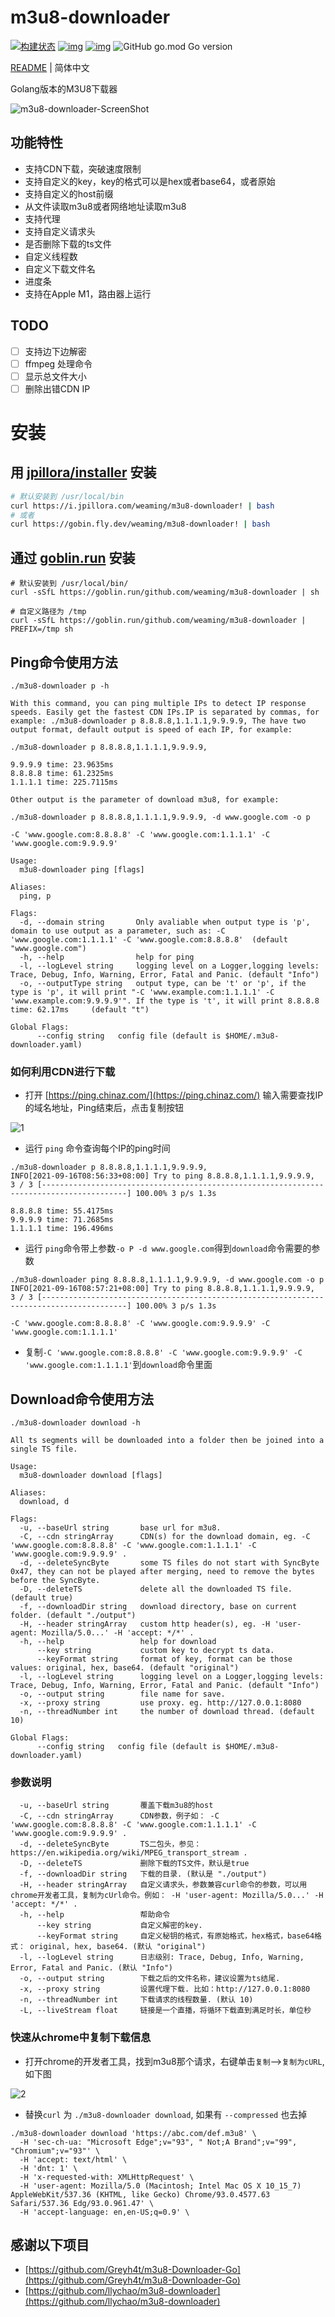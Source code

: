 # m3u8-downloader

[![构建状态](https://github.com/weaming/m3u8-downloader/actions/workflows/build-and-test.yml/badge.svg)](https://github.com/weaming/m3u8-downloader/actions/workflows/build-and-test.yml)
[![img](https://img.shields.io/github/license/weaming/m3u8-downloader?label=%E8%AE%B8%E5%8F%AF%E8%AF%81)](https://github.com/weaming/m3u8-downloader)
[![img](https://img.shields.io/github/release/weaming/m3u8-downloader?label=%E6%9C%80%E6%96%B0%E7%89%88%E6%9C%AC)](https://github.com/weaming/m3u8-downloader/releases)
![GitHub go.mod Go version](https://img.shields.io/github/go-mod/go-version/weaming/m3u8-downloader)

[README](README.md) | 简体中文

Golang版本的M3U8下载器

![m3u8-downloader-ScreenShot](https://user-images.githubusercontent.com/802316/133533481-483aa464-2fbe-4a25-9539-4a6345481dcd.png)

## 功能特性

- 支持CDN下载，突破速度限制
- 支持自定义的key，key的格式可以是hex或者base64，或者原始
- 支持自定义的host前缀
- 从文件读取m3u8或者网络地址读取m3u8
- 支持代理
- 支持自定义请求头
- 是否删除下载的ts文件
- 自定义线程数
- 自定义下载文件名
- 进度条
- 支持在Apple M1，路由器上运行

## TODO

- [ ] 支持边下边解密
- [ ] ffmpeg 处理命令
- [ ] 显示总文件大小
- [ ] 删除出错CDN IP

# 安装

## 用 [jpillora/installer](https://github.com/jpillora/installer) 安装

```sh
# 默认安装到 /usr/local/bin
curl https://i.jpillora.com/weaming/m3u8-downloader! | bash
# 或者
curl https://gobin.fly.dev/weaming/m3u8-downloader! | bash
```

## 通过 [goblin.run](https://goblin.run) 安装

```shell
# 默认安装到 /usr/local/bin/
curl -sSfL https://goblin.run/github.com/weaming/m3u8-downloader | sh

# 自定义路径为 /tmp
curl -sSfL https://goblin.run/github.com/weaming/m3u8-downloader | PREFIX=/tmp sh
```


## Ping命令使用方法

``` shell
./m3u8-downloader p -h

With this command, you can ping multiple IPs to detect IP response speeds. Easily get the fastest CDN IPs.IP is separated by commas, for example: ./m3u8-downloader p 8.8.8.8,1.1.1.1,9.9.9.9, The have two output format, default output is speed of each IP, for example:

./m3u8-downloader p 8.8.8.8,1.1.1.1,9.9.9.9,

9.9.9.9 time: 23.9635ms
8.8.8.8 time: 61.2325ms
1.1.1.1 time: 225.7115ms

Other output is the parameter of download m3u8, for example:

./m3u8-downloader p 8.8.8.8,1.1.1.1,9.9.9.9, -d www.google.com -o p

-C 'www.google.com:8.8.8.8' -C 'www.google.com:1.1.1.1' -C 'www.google.com:9.9.9.9'

Usage:
  m3u8-downloader ping [flags]

Aliases:
  ping, p

Flags:
  -d, --domain string       Only avaliable when output type is 'p', domain to use output as a parameter, such as: -C 'www.google.com:1.1.1.1' -C 'www.google.com:8.8.8.8'  (default "www.google.com")
  -h, --help                help for ping
  -l, --logLevel string     logging level on a Logger,logging levels: Trace, Debug, Info, Warning, Error, Fatal and Panic. (default "Info")
  -o, --outputType string   output type, can be 't' or 'p', if the type is 'p', it will print "-C 'www.example.com:1.1.1.1' -C 'www.example.com:9.9.9.9'". If the type is 't', it will print 8.8.8.8 time: 62.17ms     (default "t")

Global Flags:
      --config string   config file (default is $HOME/.m3u8-downloader.yaml)
```

### 如何利用CDN进行下载

- 打开 [https://ping.chinaz.com/](https://ping.chinaz.com/) 输入需要查找IP的域名地址，Ping结束后，点击复制按钮

![1](https://user-images.githubusercontent.com/802316/133531905-ac398cc4-77da-44e3-a309-351feebd0628.png)

- 运行 `ping` 命令查询每个IP的ping时间

``` shell
./m3u8-downloader p 8.8.8.8,1.1.1.1,9.9.9.9,
INFO[2021-09-16T08:56:33+08:00] Try to ping 8.8.8.8,1.1.1.1,9.9.9.9,         
3 / 3 [-----------------------------------------------------------------------------------------] 100.00% 3 p/s 1.3s

8.8.8.8 time: 55.4175ms
9.9.9.9 time: 71.2685ms
1.1.1.1 time: 196.496ms

```

- 运行 `ping`命令带上参数`-o P -d www.google.com`得到`download`命令需要的参数

``` shell
./m3u8-downloader ping 8.8.8.8,1.1.1.1,9.9.9.9, -d www.google.com -o p 
INFO[2021-09-16T08:57:21+08:00] Try to ping 8.8.8.8,1.1.1.1,9.9.9.9,         
3 / 3 [-----------------------------------------------------------------------------------------] 100.00% 3 p/s 1.3s

-C 'www.google.com:8.8.8.8' -C 'www.google.com:9.9.9.9' -C 'www.google.com:1.1.1.1' 

```

- 复制`-C 'www.google.com:8.8.8.8' -C 'www.google.com:9.9.9.9' -C 'www.google.com:1.1.1.1'`到`download`命令里面

## Download命令使用方法

``` shell
./m3u8-downloader download -h

All ts segments will be downloaded into a folder then be joined into a single TS file.

Usage:
  m3u8-downloader download [flags]

Aliases:
  download, d

Flags:
  -u, --baseUrl string       base url for m3u8.
  -C, --cdn stringArray      CDN(s) for the download domain, eg. -C 'www.google.com:8.8.8.8' -C 'www.google.com:1.1.1.1' -C 'www.google.com:9.9.9.9' .
  -d, --deleteSyncByte       some TS files do not start with SyncByte 0x47, they can not be played after merging, need to remove the bytes before the SyncByte.
  -D, --deleteTS             delete all the downloaded TS file. (default true)
  -f, --downloadDir string   download directory, base on current folder. (default "./output")
  -H, --header stringArray   custom http header(s), eg. -H 'user-agent: Mozilla/5.0...' -H 'accept: */*' .
  -h, --help                 help for download
      --key string           custom key to decrypt ts data.
      --keyFormat string     format of key, format can be those values: original, hex, base64. (default "original")
  -l, --logLevel string      logging level on a Logger,logging levels: Trace, Debug, Info, Warning, Error, Fatal and Panic. (default "Info")
  -o, --output string        file name for save.
  -x, --proxy string         use proxy. eg. http://127.0.0.1:8080
  -n, --threadNumber int     the number of download thread. (default 10)

Global Flags:
      --config string   config file (default is $HOME/.m3u8-downloader.yaml)
```

### 参数说明

``` shell
  -u, --baseUrl string       覆盖下载m3u8的host
  -C, --cdn stringArray      CDN参数，例子如： -C 'www.google.com:8.8.8.8' -C 'www.google.com:1.1.1.1' -C 'www.google.com:9.9.9.9' .
  -d, --deleteSyncByte       TS二包头，参见： https://en.wikipedia.org/wiki/MPEG_transport_stream .
  -D, --deleteTS             删除下载的TS文件，默认是true
  -f, --downloadDir string   下载的目录. (默认是 "./output")
  -H, --header stringArray   自定义请求头，参数兼容curl命令的参数，可以用chrome开发者工具，复制为cUrl命令。例如： -H 'user-agent: Mozilla/5.0...' -H 'accept: */*' .
  -h, --help                 帮助命令
      --key string           自定义解密的key.
      --keyFormat string     自定义秘钥的格式，有原始格式，hex格式，base64格式： original, hex, base64. (默认 "original")
  -l, --logLevel string      日志级别: Trace, Debug, Info, Warning, Error, Fatal and Panic. (默认 "Info")
  -o, --output string        下载之后的文件名称，建议设置为ts结尾.
  -x, --proxy string         设置代理下载. 比如：http://127.0.0.1:8080
  -n, --threadNumber int     下载请求的线程数量. (默认 10)
  -L, --liveStream float     链接是一个直播，将循环下载直到满足时长，单位秒
```

### 快速从chrome中复制下载信息

- 打开chrome的开发者工具，找到m3u8那个请求，右键单击`复制`-->`复制为cURL`,如下图

![2](https://user-images.githubusercontent.com/802316/133640083-8a632552-0af5-464f-9720-e5e866f9fbcf.png)

- 替换`curl` 为 `./m3u8-downloader download`, 如果有 `--compressed` 也去掉

``` shell
./m3u8-downloader download 'https://abc.com/def.m3u8' \
  -H 'sec-ch-ua: "Microsoft Edge";v="93", " Not;A Brand";v="99", "Chromium";v="93"' \
  -H 'accept: text/html' \
  -H 'dnt: 1' \
  -H 'x-requested-with: XMLHttpRequest' \
  -H 'user-agent: Mozilla/5.0 (Macintosh; Intel Mac OS X 10_15_7) AppleWebKit/537.36 (KHTML, like Gecko) Chrome/93.0.4577.63 Safari/537.36 Edg/93.0.961.47' \
  -H 'accept-language: en,en-US;q=0.9' \
```

## 感谢以下项目

- [https://github.com/Greyh4t/m3u8-Downloader-Go](https://github.com/Greyh4t/m3u8-Downloader-Go)
- [https://github.com/llychao/m3u8-downloader](https://github.com/llychao/m3u8-downloader)
